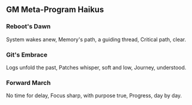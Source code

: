 ## GM Meta-Program Haikus

### Reboot's Dawn
System wakes anew,
Memory's path, a guiding thread,
Critical path, clear.

### Git's Embrace
Logs unfold the past,
Patches whisper, soft and low,
Journey, understood.

### Forward March
No time for delay,
Focus sharp, with purpose true,
Progress, day by day.
